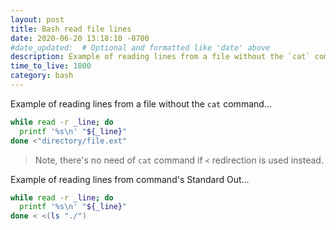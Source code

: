 ```yaml
---
layout: post
title: Bash read file lines
date: 2020-06-20 13:18:10 -0700
#date_updated:  # Optional and formatted like 'date' above
description: Example of reading lines from a file without the `cat` command
time_to_live: 1800
category: bash
---
```




Example of reading lines from a file without the `cat` command...


```bash
while read -r _line; do
  printf '%s\n' "${_line}"
done <"directory/file.ext"
```


> Note, there's no need of `cat` command if `<` redirection is used instead.


Example of reading lines from command's Standard Out...


```bash
while read -r _line; do
  printf '%s\n' "${_line}"
done < <(ls "./")
```
